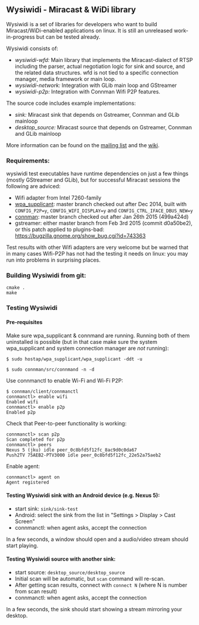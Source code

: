 ## Wysiwidi - Miracast & WiDi library

Wysiwidi is a set of libraries for developers who want to build Miracast/WiDi-enabled applications on linux. It is still an unreleased work-in-progress but can be tested already.

Wysiwidi consists of:
 * _wysiwidi-wfd:_ Main library that implements the Miracast-dialect of RTSP including the parser, actual negotiation logic for sink and source, and the related data structures. wfd is not tied to a specific connection manager, media framework or main loop.
 * _wysiwidi-network:_ Integration with GLib main loop and GStreamer
 * _wysiwidi-p2p:_ Integration with Connman Wifi P2P features.

The source code includes example implementations:
 * _sink:_ Miracast sink that depends on Gstreamer, Connman and GLib mainloop
 * _desktop_source:_ Miracast source that depends on Gstreamer, Connman and GLib mainloop

More information can be found on the [mailing list](https://lists.01.org/mailman/listinfo/wysiwidi-dev) and the [wiki](https://github.com/01org/wysiwidi/wiki).

### Requirements:

wysiwidi test executables have runtime dependencies on just a few things (mostly GStreamer and GLib), but for successful Miracast sessions the following are adviced:
 * Wifi adapter from Intel 7260-family
 * [wpa_supplicant](http://w1.fi/wpa_supplicant/): master branch checked out after Dec 2014, built with	`CONFIG_P2P=y`, `CONFIG_WIFI_DISPLAY=y` and `CONFIG_CTRL_IFACE_DBUS_NEW=y`
 * [connman](https://01.org/connman): master branch checked out after Jan 26th 2015 (499a424d)
 * gstreamer: either master branch from Feb 3rd 2015 (commit d0a50be2), or this patch applied to plugins-bad: https://bugzilla.gnome.org/show_bug.cgi?id=743363 

Test results with other Wifi adapters are very welcome but be warned that in many cases Wifi-P2P has not had the testing it needs on linux: you may run into problems in surprising places.

### Building Wysiwidi from git:

```
cmake .
make
```

### Testing Wysiwidi

#### Pre-requisites

Make sure wpa_supplicant & connmand are running. Running both of them uninstalled is possible (but in that case make sure the system wpa_supplicant and system connection manager are _not_ running):

```
$ sudo hostap/wpa_supplicant/wpa_supplicant -ddt -u

$ sudo connman/src/connmand -n -d
```

Use connmanctl to enable Wi-Fi and Wi-Fi P2P:

```
$ connman/client/connmanctl
connmanctl> enable wifi
Enabled wifi
connmanctl> enable p2p
Enabled p2p
```

Check that Peer-to-peer functionality is working:

```
connmanctl> scan p2p
Scan completed for p2p
connmanctl> peers
Nexus 5 (jku) idle peer_0c8bfd5f12fc_8ac9d0c0da67
Push2TV 75AEB2-PTV3000 idle peer_0c8bfd5f12fc_22e52a75aeb2

```

Enable agent:

```
connmanctl> agent on
Agent registered
```

#### Testing Wysiwidi sink with an Android device (e.g. Nexus 5):

* start sink: `sink/sink-test`
* Android: select the sink from the list in "Settings > Display > Cast Screen"
* connmanctl: when agent asks, accept the connection

In a few seconds, a window should open and a audio/video stream should start playing.

#### Testing Wysiwidi source with another sink:

* start source: `desktop_source/desktop_source`
* Initial scan will be automatic, but `scan` command will re-scan.
* After getting scan results, connect with `connect N` (where N is number from scan result)
* connmanctl: when agent asks, accept the connection

In a few seconds, the sink should start showing a stream mirroring your desktop.

